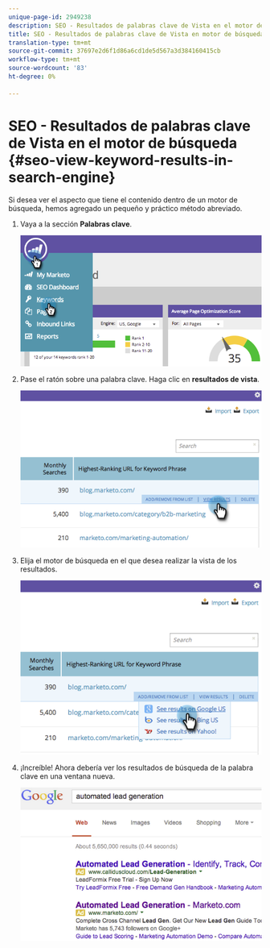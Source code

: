 ```yaml
---
unique-page-id: 2949238
description: SEO - Resultados de palabras clave de Vista en el motor de búsqueda - Documentos de marketing - Documentación del producto
title: SEO - Resultados de palabras clave de Vista en motor de búsqueda
translation-type: tm+mt
source-git-commit: 37697e2d6f1d86a6cd1de5d567a3d384160415cb
workflow-type: tm+mt
source-wordcount: '83'
ht-degree: 0%

---
```



# SEO - Resultados de palabras clave de Vista en el motor de búsqueda {#seo-view-keyword-results-in-search-engine}

Si desea ver el aspecto que tiene el contenido dentro de un motor de búsqueda, hemos agregado un pequeño y práctico método abreviado.

1. Vaya a la sección **Palabras clave**.

   ![](assets/image2014-9-18-13-3a33-3a58.png)

1. Pase el ratón sobre una palabra clave. Haga clic en **resultados de vista**.

   ![](assets/image2014-9-18-13-3a34-3a2.png)

1. Elija el motor de búsqueda en el que desea realizar la vista de los resultados.

   ![](assets/image2014-9-18-13-3a34-3a16.png)

1. ¡Increíble! Ahora debería ver los resultados de búsqueda de la palabra clave en una ventana nueva.

   ![](assets/image2014-9-18-13-3a34-3a24.png)

